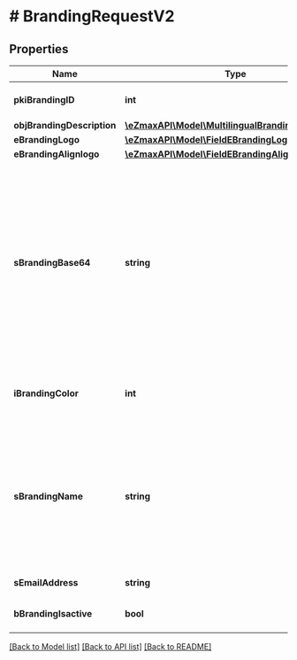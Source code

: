 # # BrandingRequestV2

## Properties

Name | Type | Description | Notes
------------ | ------------- | ------------- | -------------
**pkiBrandingID** | **int** | The unique ID of the Branding | [optional]
**objBrandingDescription** | [**\eZmaxAPI\Model\MultilingualBrandingDescription**](MultilingualBrandingDescription.md) |  |
**eBrandingLogo** | [**\eZmaxAPI\Model\FieldEBrandingLogo**](FieldEBrandingLogo.md) |  |
**eBrandingAlignlogo** | [**\eZmaxAPI\Model\FieldEBrandingAlignlogo**](FieldEBrandingAlignlogo.md) |  | [optional]
**sBrandingBase64** | **string** | The Base64 encoded binary content of the branding logo. This need to match image type selected in eBrandingLogo if you supply an image. If you select &#39;Default&#39;, the logo will be deleted and the default one will be used. | [optional]
**iBrandingColor** | **int** | The primary color. This is a RGB color converted into integer |
**sBrandingName** | **string** | The name of the Branding  This value will only be set if you wish to overwrite the default name. If you want to keep the default name, leave this property empty | [optional]
**sEmailAddress** | **string** | The email address. | [optional]
**bBrandingIsactive** | **bool** | Whether the Branding is active or not |

[[Back to Model list]](../../README.md#models) [[Back to API list]](../../README.md#endpoints) [[Back to README]](../../README.md)
